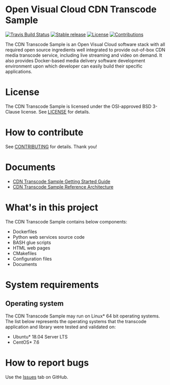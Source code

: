 # Open Visual Cloud CDN Transcode Sample
[![Travis Build Status](https://travis-ci.com/OpenVisualCloud/CDN-Transcode-Sample.svg?branch=master)](https://travis-ci.com/OpenVisualCloud/CDN-Transcode-Sample)
[![Stable release](https://img.shields.io/badge/latest_release-v1.0-green.svg)](https://github.com/OpenVisualCloud/CDN-Transcode-Sample/releases/tag/v1.0)
[![License](https://img.shields.io/badge/license-BSD_3_Clause-green.svg)](https://github.com/OpenVisualCloud/CDN-Transcode-Sample/blob/master/LICENSE)
[![Contributions](https://img.shields.io/badge/contributions-welcome-blue.svg)](https://github.com/OpenVisualCloud/CDN-Transcode-Sample/wiki)

The CDN Transcode Sample is an Open Visual Cloud software stack with all required open source ingredients well integrated to provide out-of-box CDN media transcode service, including live streaming and video on demand. It also provides Docker-based media delivery software development environment upon which developer can easily build their specific applications.

# License
The CDN Transcode Sample is licensed under the OSI-approved BSD 3-Clause license. See [LICENSE](LICENSE) for details.

# How to contribute
See [CONTRIBUTING](CONTRIBUTING.md) for details. Thank you!

# Documents
-  [CDN Transcode Sample Getting Started Guide](https://github.com/OpenVisualCloud/CDN-Transcode-Sample/wiki/CDN-Transcode-Sample-Getting-Started-Guide)
-  [CDN Transcode Sample Reference Architecture](https://github.com/OpenVisualCloud/CDN-Transcode-Sample/wiki/OVC-CDN-Transcode-E2E-Sample-Reference-Architecture)

# What's in this project
The CDN Transcode Sample contains below components:
-  Dockerfiles
-  Python web services source code
-  BASH glue scripts
-  HTML web pages
-  CMakefiles
-  Configuration files
-  Documents

# System requirements
## Operating system
The CDN Transcode Sample may run on Linux* 64 bit operating systems. The list below represents the operating systems that the transcode application and library were tested and validated on:
- Ubuntu* 18.04 Server LTS
- CentOS* 7.6

# How to report bugs
Use the [Issues](https://github.com/OpenVisualCloud/CDN-Transcode-Sample/issues) tab on GitHub.
